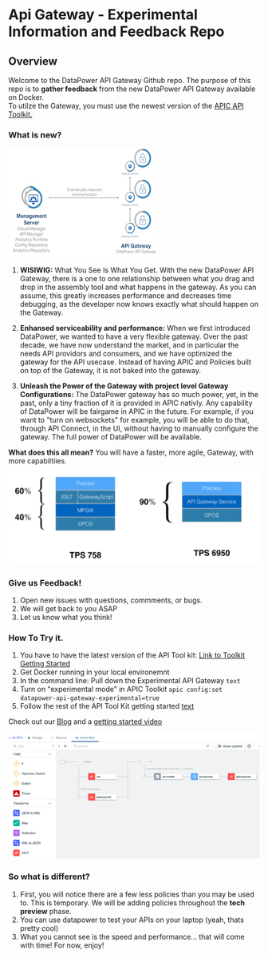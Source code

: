 # Api Gateway - Experimental Information and Feedback Repo

## Overview

Welcome to the DataPower API Gateway Github repo.  The purpose of this repo is to **gather feedback** from the new DataPower API Gateway available on Docker.  
To utilze the Gateway, you must use the newest version of the [APIC API Toolkit.](http://link)  

### What is new? 

![Image of Datapower Reboot](/images/DataPower_reboot_small.jpeg)

1. **WISIWIG:** What You See Is What You Get. With the new DataPower API Gateway, there is a one to one relationship between what you drag and drop in the assembly tool and what happens in the gateway.  As you can assume, this greatly increases performance and decreases time debugging, as the developer now knows exactly what should happen on the Gateway.

2. **Enhansed serviceability and performance:** When we first introduced DataPower, we wanted to have a very flexible gateway.  Over the past decade, we have now understand the market, and in particular the needs API providors and consumers, and we have optimized the gateway for the API usecase.  Instead of having APIC and Policies built on top of the Gateway, it is not baked into the gateway. 

3. **Unleash the Power of the Gateway with project level Gateway Configurations:**  The DataPower gateway has so much power, yet, in the past, only a tiny fraction of it is provided in APIC nativly.  Any capability of DataPower will be fairgame in APIC in the future.  For example, if you want to "turn on websockets" for example, you will be able to do that, through API Connect, in the UI, without having to manually configure the gateway.  The full power of DataPower will be available.  

**What does this all mean?** 
You will have a faster, more agile, Gateway, with more capabiltiies. 

![Image of Datapower Reboot](/images/API_gateway_stats.png)

### Give us Feedback!
1. Open new issues with questions, commments, or bugs.
2. We will get back to you ASAP
3. Let us know what you think!  


### How To Try it.

1. You have to have the latest version of the API Tool kit: [Link to Toolkit Getting Started](http://link)
2. Get Docker running in your local environemnt
3. In the command line: Pull down the Experimental API Gateway `text`
4. Turn on "experimental mode" in APIC Toolkit `apic config:set datapower-api-gateway-experimental=true`
5. Follow the rest of the API Tool Kit getting started [text](http://link)

Check out our [Blog](http://link) and a [getting started video](https://link)

![Image of Datapower Reboot](/images/API_Gateway_assembly_tab.png)


### So what is different?
1. First, you will notice there are a few less policies than you may be used to.  This is temporary. We will be adding policies throughout the **tech preview** phase.
2. You can use datapower to test your APIs on your laptop (yeah, thats pretty cool)
3. What you cannot see is the speed and performance... that will come with time!  For now, enjoy!

